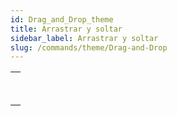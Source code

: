 ```yaml
---
id: Drag_and_Drop_theme
title: Arrastrar y soltar
sidebar_label: Arrastrar y soltar
slug: /commands/theme/Drag-and-Drop
---
```


|                                                                                                 |
| ----------------------------------------------------------------------------------------------- |
| [<!-- INCLUDE #_command_.Drop position.Syntax -->](../../commands-legacy/drop-position.md)<br/> |
| [<!-- INCLUDE #_command_.SET DRAG ICON.Syntax -->](../../commands-legacy/set-drag-icon.md)<br/> |
